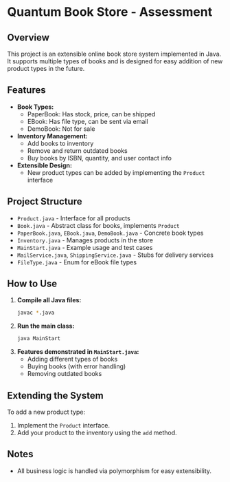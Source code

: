 # Quantum Book Store - Assessment

## Overview

This project is an extensible online book store system implemented in Java. It supports multiple types of books and is designed for easy addition of new product types in the future.

## Features

- **Book Types:**
  - PaperBook: Has stock, price, can be shipped
  - EBook: Has file type, can be sent via email
  - DemoBook: Not for sale
- **Inventory Management:**
  - Add books to inventory
  - Remove and return outdated books
  - Buy books by ISBN, quantity, and user contact info
- **Extensible Design:**
  - New product types can be added by implementing the `Product` interface

## Project Structure

- `Product.java` - Interface for all products
- `Book.java` - Abstract class for books, implements `Product`
- `PaperBook.java`, `EBook.java`, `DemoBook.java` - Concrete book types
- `Inventory.java` - Manages products in the store
- `MainStart.java` - Example usage and test cases
- `MailService.java`, `ShippingService.java` - Stubs for delivery services
- `FileType.java` - Enum for eBook file types

## How to Use

1. **Compile all Java files:**
   ```sh
   javac *.java
   ```
2. **Run the main class:**
   ```sh
   java MainStart
   ```
3. **Features demonstrated in `MainStart.java`:**
   - Adding different types of books
   - Buying books (with error handling)
   - Removing outdated books

## Extending the System

To add a new product type:

1. Implement the `Product` interface.
2. Add your product to the inventory using the `add` method.

## Notes

- All business logic is handled via polymorphism for easy extensibility.
